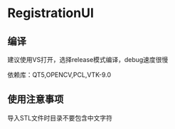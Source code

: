 # RegistrationUI
## 编译
建议使用VS打开，选择release模式编译，debug速度很慢

依赖库：QT5,OPENCV,PCL,VTK-9.0
## 使用注意事项

导入STL文件时目录不要包含中文字符
